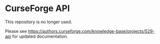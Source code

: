 CurseForge API
==============
This repository is no longer used.

Please see https://authors.curseforge.com/knowledge-base/projects/529-api for updated documentation.
